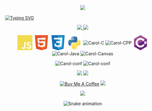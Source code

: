 <div align="center"> 
<img src="https://user-images.githubusercontent.com/89542446/182030249-d4967ccc-c2b6-4ef4-ab55-fdab76cf6d21.gif" height="230em" />
</div>

[![Typing SVG](https://readme-typing-svg.herokuapp.com/?color=169c7b&size=35&center=true&vCenter=true&width=1050&lines=a+long+time+ago+in+a+galaxy+far+far+away✨;+My+name's+Caroline;Software+Engineering+Student👩🏻‍💻;Welcome!😊;+and+enjoy+a+long+and+prosperous+life🖖🏻;Always🦉)](https://git.io/typing-svg)

<div align="center">
  <a href="https://github.com/CarolFenixBr">
    <img height="180em" src="https://github-readme-stats.vercel.app/api?username=CarolFenixBr&count_private=true&include_all_commits=true&show_icons=true&theme=gotham&hide_border=false&show_owner=true"/>
    <img height="180em" src="https://github-readme-stats.vercel.app/api/top-langs/?username=CarolFenixBr&theme=gotham&hide_border=false&&layout=compact"/>
  </a>
</div>
<p>
<div align="center">
  <img align="center" alt="Carol-Js" height="50"  src="https://raw.githubusercontent.com/devicons/devicon/master/icons/javascript/javascript-plain.svg"target="_blank">
  <img align="center" alt="Carol-HTML" height="50"  src="https://raw.githubusercontent.com/devicons/devicon/master/icons/html5/html5-original.svg"target="_blank">
  <img align="center" alt="Carol-CSS" height="50" src="https://raw.githubusercontent.com/devicons/devicon/master/icons/css3/css3-original.svg"target="_blank">
  <img align="center" alt="Carol-Python" height="50"src="https://raw.githubusercontent.com/devicons/devicon/master/icons/python/python-original.svg"target="_blank">
  <img align="center" alt="Carol-C" height="50"  src="https://cdn.jsdelivr.net/gh/devicons/devicon/icons/c/c-original.svg" />
    <img align="center" alt="Carol-CPP" height="50" src="https://cdn.jsdelivr.net/gh/devicons/devicon/icons/cplusplus/cplusplus-original.svg" />
  <img align="center" alt="Carol-Csharp" height="50"  src="https://raw.githubusercontent.com/devicons/devicon/master/icons/csharp/csharp-original.svg"target="_blank">
   <img align="center" alt="Carol-Java" height="50" src="https://cdn.jsdelivr.net/gh/devicons/devicon/icons/java/java-original.svg" />
  <img align="center" alt="Carol-Canvas" height="50"  src="https://cdn.jsdelivr.net/gh/devicons/devicon/icons/canva/canva-original.svg" target="_blank"/>  
</div>

<p>
  </a>
  <div align="center">
  <img align="center" alt="Carol-conf" src="https://img.shields.io/badge/AMD-Ryzen_5_5600G-ED1C24?style=for-the-badge&logo=amd&logoColor=white" height="30" target="_blank"/>
  <img align="center" alt="Carol-conf" src="https://img.shields.io/badge/Windows-0078D6?style=for-the-badge&logo=windows&logoColor=white" height="30" target="_blank"/>  
<p>
<div align="center">
  <a href = "mailto:carolinevsc09@gmail.com"><img src="https://img.shields.io/badge/-Gmail-%23333?style=for-the-badge&logo=gmail&logoColor=white" height="30" target="_blank"></a>
  <a href="https://www.linkedin.com/in/carolinevsc" target="_blank"> <img src="https://img.shields.io/badge/LinkedIn-0077B5?style=for-the-badge&logo=linkedin&logoColor=white"/ height="30" >
    </p>    
  </a>  
        
   <div align="center">
  <a href="https://www.buymeacoffee.com/CarolFenixBr" target="_blank"><img src="https://cdn.buymeacoffee.com/buttons/v2/default-yellow.png" alt="Buy Me A Coffee" height="50px" width="200px" target="_blank" ></a>
  <a href="https://app.picpay.com/user/carv.cod/" target="_blank"><img src="https://img.shields.io/badge/picpay-21C25E?style=for-the-badge&logo=picpay&logoColor=white" height="50px width="200px" target="_blank" ></a>
</p>

  <div align="center">
<img src="https://media.giphy.com/media/RbDKaczqWovIugyJmW/giphy.gif" height="280em" target="_blank"/>
</div>

![Snake animation](https://github.com/CarolFenixBr/CarolFenixBr/blob/output/github-contribution-grid-snake.svg)






  

